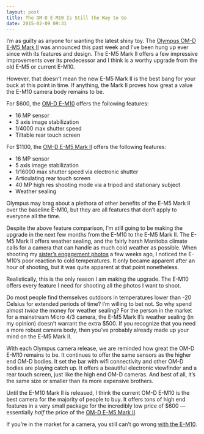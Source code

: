 ```yaml
---
layout: post
title: The OM-D E-M10 Is Still the Way to Go 
date: 2015-02-09 09:31
---
```


I’m as guilty as anyone for wanting the latest shiny toy. The [Olympus OM-D E-M5 Mark II](http://www.amazon.com/gp/product/B00S6DBMOQ/ref=as_li_qf_sp_asin_il_tl?ie=UTF8&camp=1789&creative=9325&creativeASIN=B00S6DBMOQ&linkCode=as2&tag=thenews02-20&linkId=PLCM72S5TWYWBKRR) was announced this past week and I’ve been hung up ever since with its features and design. The E-M5 Mark II offers a few impressive improvements over its predecessor and I think is a worthy upgrade from the old E-M5 or current E-M10.

However, that doesn’t mean the new E-M5 Mark II is the best bang for your buck at this point in time. If anything, the Mark II proves how great a value the E-M10 camera body remains to be.

For $600, the [OM-D E-M10](http://www.amazon.com/gp/product/B00HPQ09GM/ref=as_li_qf_sp_asin_il_tl?ie=UTF8&camp=1789&creative=9325&creativeASIN=B00HPQ09GM&linkCode=as2&tag=thenews02-20&linkId=HSS4PKKD7BDWRDQC) offers the following features:

* 16 MP sensor
* 3 axis image stabilization
* 1/4000 max shutter speed
* Tiltable rear touch screen

For $1100, the [OM-D E-M5 Mark II](http://www.amazon.com/gp/product/B00S6DBMOQ/ref=as_li_qf_sp_asin_il_tl?ie=UTF8&camp=1789&creative=9325&creativeASIN=B00S6DBMOQ&linkCode=as2&tag=thenews02-20&linkId=PLCM72S5TWYWBKRR) offers the following features:

* 16 MP sensor
* 5 axis image stabilization
* 1/16000 max shutter speed via electronic shutter
* Articulating rear touch screen
* 40 MP high res shooting mode via a tripod and stationary subject
* Weather sealing

Olympus may brag about a plethora of other benefits of the E-M5 Mark II over the baseline E-M10, but they are all features that don’t apply to everyone all the time. 

Despite the above feature comparison, I’m still going to be making the upgrade in the next few months from the E-M10 to the E-M5 Mark II. The E-M5 Mark II offers weather sealing, and the fairly harsh Manitoba climate calls for a camera that can handle as much cold weather as possible. When shooting my [sister’s engagement photos](http://thenewsprint.co/2015/02/06/rachel-and-carl/) a few weeks ago, I noticed the E-M10’s poor reaction to cold temperatures. It only became apparent after an hour of shooting, but it was quite apparent at that point nonetheless. 

Realistically, this is the only reason I am making the upgrade. The E-M10 offers every feature I need for shooting all the photos I want to shoot. 

Do most people find themselves outdoors in temperatures lower than -20 Celsius for extended periods of time? I’m willing to bet not. So why spend almost *twice* the money for weather sealing? For the person in the market for a mainstream Micro 4/3 camera, the E-M5 Mark II’s weather sealing (in my opinion) doesn’t warrant the extra $500. If you recognize that you need a more robust camera body, then you’ve probably already made up your mind on the E-M5 Mark II.

With each Olympus camera release, we are reminded how great the OM-D E-M10 remains to be. It continues to offer the same sensors as the higher end OM-D bodies. It set the bar with wifi connectivity and other OM-D bodies are playing catch up. It offers a beautiful electronic viewfinder and a rear touch screen, just like the high end OM-D cameras. And best of all, it’s the same size or smaller than its more expensive brothers.

Until the E-M10 Mark II is released, I think the current OM-D E-M10 is the best camera for the majority of people to buy. It offers tons of high end features in a very small package for the incredibly low price of $600 — essentially *half* the price of the [OM-D E-M5 Mark II](http://www.amazon.com/gp/product/B00S6DBMOQ/ref=as_li_qf_sp_asin_il_tl?ie=UTF8&camp=1789&creative=9325&creativeASIN=B00S6DBMOQ&linkCode=as2&tag=thenews02-20&linkId=PLCM72S5TWYWBKRR). 

If you’re in the market for a camera, you still can’t go wrong [with the E-M10](http://www.amazon.com/gp/product/B00HPQ09GM/ref=as_li_qf_sp_asin_il_tl?ie=UTF8&camp=1789&creative=9325&creativeASIN=B00HPQ09GM&linkCode=as2&tag=thenews02-20&linkId=HSS4PKKD7BDWRDQC).
